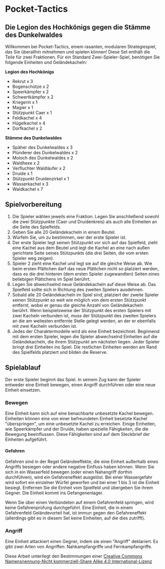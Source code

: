 # Pocket-Tactics

## Die Legion des Hochkönigs gegen die Stämme des Dunkelwaldes

Willkommen bei Pocket-Tactics, einem rasanten, modularen Strategiespiel, das Sie überallhin mitnehmen und spielen können! Diese Set enthält die Teile für zwei Fraktionen. Für ein Standard Zwei-Spieler-Spiel, benötigen Sie folgende Einheiten und Geländekacheln:

**Legion des Hochkönigs**
+ Rekrut x 3
+ Bogenschütze x 2
+ Speerkämpfer x 2
+ Schwertkämpfer x 2
+ Kriegerin x 1
+ Magier x 1
+ Stützpunkt Caer x 1
+ Feldkachel x 4
+ Hügelkachel x 4
+ Dorfkachel x 2 

**Stämme des Dunkelwaldes**
+ Späher des Dunkelwaldes x 3
+ Plünderer des Dunkelwaldes x 2
+ Moloch des Dunkelwaldes x 2
+ Waldhexe x 2
+ Verfluchter Waldläufer x 2
+ Druide x 1
+ Stützpunkt Druidenzirkel x 1
+ Wasserkachel x 3
+ Waldkachel x 7


## Spielvorbereitung

1.	Die Spieler wählen jeweils eine Fraktion. Legen Sie anschließend sowohl die zwei Stützpunkte (Caer und Druidenkreis) als auch alle Einheiten an die Seite des Spielfelds.
2.	Geben Sie alle 20 Geländekacheln in einem Beutel.
3.	Würfeln Sie, um zu bestimmen, wer der erste Spieler ist.
4.	Der erste Spieler legt seinen Stützpunkt vor sich auf das Spielfeld, zieht eine Kachel aus dem Beutel und legt die Kachel an eine nach außen gerichtete Seite seines Stützpunkts (die drei Seiten, die vom ersten Spieler weg zeigen).
5.	Spieler 2 zieht eine Kachel und legt sie auf die gleiche Weise ab. Wie beim ersten Plättchen darf das neue Plättchen nicht so platziert werden, dass es die drei hinteren (dem ersten Spieler zugewandten) Seiten eines beliebigen Plättchens im Spiel berührt.
6.	Legen Sie abwechselnd neue Geländekacheln auf diese Weise ab. Das Spielfeld sollte sich in Richtung des zweiten Spielers ausdehnen.
7.	Sobald alle 20 Geländekacheln im Spiel sind, platziert der zweite Spieler seinen Stützpunkt so weit wie möglich von dem ersten Stützpunkt entfernt, wobei er genau die gleiche Anzahl von Geländekacheln berührt. Wenn beispielsweise der Stützpunkt des ersten Spielers mit zwei Kacheln verbunden ist, muss der Stützpunkt des zweiten Spielers an die am weitesten entfernte Stelle gelegt werden, an der er ebenfalls mit zwei Kacheln verbunden ist.
1. Jedes der Charaktermodelle wird als eine Einheit bezeichnet. Beginnend mit dem ersten Spieler, legen die Spieler abwechselnd Einheiten auf die Geländekacheln, die ihrem Stützpunkt am nächsten liegen. Jeder Spieler bringt drei Einheiten ins Spiel. Die restlichen Einheiten werden am Rand des Spielfelds platziert und bilden die Reserve.


## Spielablauf
Der erste Spieler beginnt das Spiel. In seinem Zug kann der Spieler entweder eine Einheit bewegen, einen Angriff durchführen oder eine neue Einheit einsetzen. 

### Bewegen
Eine Einheit kann sich auf eine benachbarte unbesetzte Kachel bewegen. Einheiten können eine von einer befreundeten Einheit besetzte Kachel "überspringen", um eine unbesetzte Kachel zu erreichen. Einige Einheiten, wie Speerkämpfer und der Druide, haben spezielle Fähigkeiten, die die Bewegung beeinflussen. Diese Fähigkeiten sind auf dem Steckbrief der Einheiten aufgeführt.

#### Gefahren
Gefahren sind in der Regel Geländeeffekte, die eine Einheit außerhalb eines Angriffs besiegen oder andere negative Einfluss haben können. Wenn Sie sich in ein Wasserfeld bewegen (oder einen Nahangriff dorthin durchführen), wird ein Gefahreneffekt ausgelöst. Bei einer Wassergefahr wird sofort ein einzelner Würfel geworfen und bei einer 1 bis 3 ist die Einheit besiegt. Entfernen Sie die Einheit vom Spielfeld und übergeben Sie ihrem Gegner. Die Einheit kommt ins Gefangenenlager.

Wenn Sie über einen Verbündeten auf einem Gefahrenfeld springen, wird keine Gefahrenprüfung durchgeführt. Eine Einheit, die in einem Gefahrenfeld Geländevorteil hat, ist immun gegen den Gefahreneffekt (allerdings gibt es in diesem Set keine Einheiten, auf die dies zutrifft).

### Angriff
Eine Einheit attackiert einen Gegner, indem sie einen "Angriff" deklariert. Es gibt zwei Arten von Angriffen: Nahkampfangriffe und Fernkampfangriffe.




Diese Arbeit unterliegt den Bestimmungen einer
[Creative Commons Namensnennung-Nicht kommerziell-Share Alike 4.0 International-Lizenz](https://creativecommons.org/licenses/by-nc-sa/4.0/deed.de)



